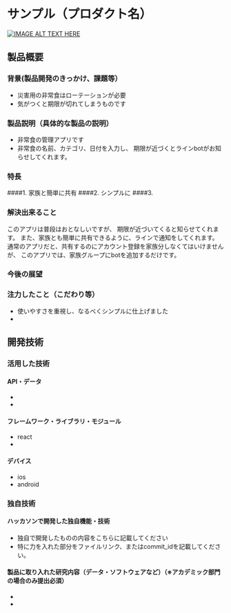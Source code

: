 # サンプル（プロダクト名）

[![IMAGE ALT TEXT HERE](https://jphacks.com/wp-content/uploads/2021/07/JPHACKS2021_ogp.jpg)](https://www.youtube.com/watch?v=LUPQFB4QyVo)

## 製品概要
### 背景(製品開発のきっかけ、課題等）
* 災害用の非常食はローテーションが必要
* 気がつくと期限が切れてしまうものです

### 製品説明（具体的な製品の説明）
* 非常食の管理アプリです
* 非常食の名前、カテゴリ、日付を入力し、
期限が近づくとラインbotがお知らせしてくれます。

### 特長
####1. 家族と簡単に共有
####2. シンプルに
####3. 

### 解決出来ること
このアプリは普段はおとなしいですが、
期限が近づいてくると知らせてくれます。
また、家族とも簡単に共有できるように、ラインで通知をしてくれます。
通常のアプリだと、共有するのにアカウント登録を家族分しなくてはいけませんが、
このアプリでは、家族グループにbotを追加するだけです。


### 今後の展望
### 注力したこと（こだわり等）
* 使いやすさを重視し、なるべくシンプルに仕上げました
* 

## 開発技術
### 活用した技術
#### API・データ
* 
* 

#### フレームワーク・ライブラリ・モジュール
* react
* 

#### デバイス
* ios 
* android

### 独自技術
#### ハッカソンで開発した独自機能・技術
* 独自で開発したものの内容をこちらに記載してください
* 特に力を入れた部分をファイルリンク、またはcommit_idを記載してください。

#### 製品に取り入れた研究内容（データ・ソフトウェアなど）（※アカデミック部門の場合のみ提出必須）
* 
* 
